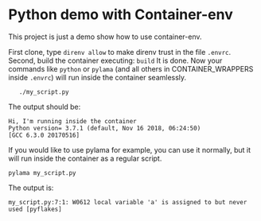 # Python demo with Container-env

This project is just a demo show how to use container-env.

First clone, type `direnv allow` to make direnv trust in the file `.envrc`.
Second, build the container executing: `build`
It is done. Now your commands like `python` or `pylama` (and all others in CONTAINER_WRAPPERS inside `.envrc`) will run inside the container seamlessly.

       ./my_script.py

The output should be:

    Hi, I'm running inside the container
    Python version= 3.7.1 (default, Nov 16 2018, 06:24:50)
    [GCC 6.3.0 20170516]

If you would like to use pylama for example, you can use it normally, but it will run inside the container as a regular script.

    pylama my_script.py

The output is:

    my_script.py:7:1: W0612 local variable 'a' is assigned to but never used [pyflakes]
